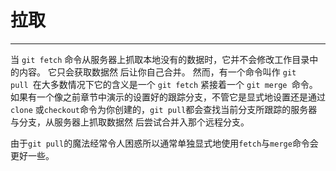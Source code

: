 # 拉取
---- 
当 `git fetch` 命令从服务器上抓取本地没有的数据时，它并不会修改工作目录中的内容。 它只会获取数据然 后让你自己合并。 然而，有一个命令叫作 `git pull `在大多数情况下它的含义是一个 `git fetch` 紧接着一个 `git merge `命令。 如果有一个像之前章节中演示的设置好的跟踪分支，不管它是显式地设置还是通过 `clone` 或`checkout`命令为你创建的，`git pull`都会查找当前分支所跟踪的服务器与分支，从服务器上抓取数据然 后尝试合并入那个远程分支。 

由于`git pull`的魔法经常令人困惑所以通常单独显式地使用`fetch`与`merge`命令会更好一些。 

